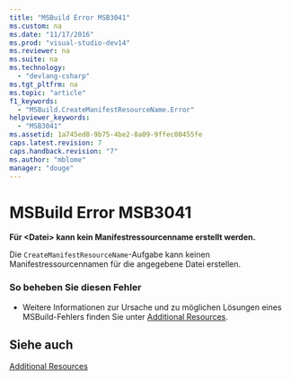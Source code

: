 ```yaml
---
title: "MSBuild Error MSB3041"
ms.custom: na
ms.date: "11/17/2016"
ms.prod: "visual-studio-dev14"
ms.reviewer: na
ms.suite: na
ms.technology: 
  - "devlang-csharp"
ms.tgt_pltfrm: na
ms.topic: "article"
f1_keywords: 
  - "MSBuild.CreateManifestResourceName.Error"
helpviewer_keywords: 
  - "MSB3041"
ms.assetid: 1a745ed8-9b75-4be2-8a09-9ffec00455fe
caps.latest.revision: 7
caps.handback.revision: "7"
ms.author: "mblome"
manager: "douge"
---
```

# MSBuild Error MSB3041
**Für \<Datei\> kann kein Manifestressourcenname erstellt werden.**  
  
 Die `CreateManifestResourceName`\-Aufgabe kann keinen Manifestressourcennamen für die angegebene Datei erstellen.  
  
### So beheben Sie diesen Fehler  
  
-   Weitere Informationen zur Ursache und zu möglichen Lösungen eines MSBuild\-Fehlers finden Sie unter [Additional Resources](../Topic/Additional%20MSBuild%20Resources.md).  
  
## Siehe auch  
 [Additional Resources](../Topic/Additional%20MSBuild%20Resources.md)
